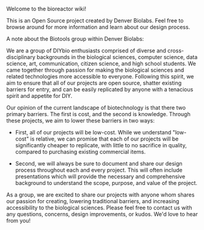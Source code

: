 Welcome to the bioreactor wiki!

This is an Open Source project created by Denver Biolabs. Feel free to browse around for more information and learn about our design process. 

A note about the Biotools group within Denver Biolabs:

We are a group of DIYbio enthusiasts comprised of diverse and cross-disciplinary backgrounds in the biological sciences, computer science, data science, art, communication, citizen science, and high school students. We came together through passion for making the biological sciences and related technologies more accessible to everyone. Following this spirit, we aim to ensure that all of our projects are open source, shatter existing barriers for entry, and can be easily replicated by anyone with a tenacious spirit and appetite for DIY. 

Our opinion of the current landscape of biotechnology is that there two primary barriers. The first is cost, and the second is knowledge. Through these projects, we aim to lower these barriers in two ways:

* First, all of our projects will be low-cost. While we understand "low-cost" is relative, we can promise that each of our projects will be significantly cheaper to replicate, with little to no sacrifice in quality, compared to purchasing existing commercial items. 

* Second, we will always be sure to document and share our design process throughout each and every project. This will often include presentations which will provide the necessary and comprehensive background to understand the scope, purpose, and value of the project. 

As a group, we are excited to share our projects with anyone whom shares our passion for creating, lowering traditional barriers, and increasing accessibility to the biological sciences. Please feel free to contact us with any questions, concerns, design improvements, or kudos. We'd love to hear from you!
